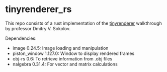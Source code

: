 # tinyrenderer_rs
This repo consists of a rust implementation of the [tinyrenderer](https://github.com/ssloy/tinyrenderer) walkthrough by professor Dmitry V. Sokolov.

Dependencies:
- image 0.24.5: Image loading and manipulation
- piston_window 1.127.0: Window to display rendered frames 
- obj-rs 0.6: To retrieve information from .obj files
- nalgebra 0.31.4: For vector and matrix calculations
